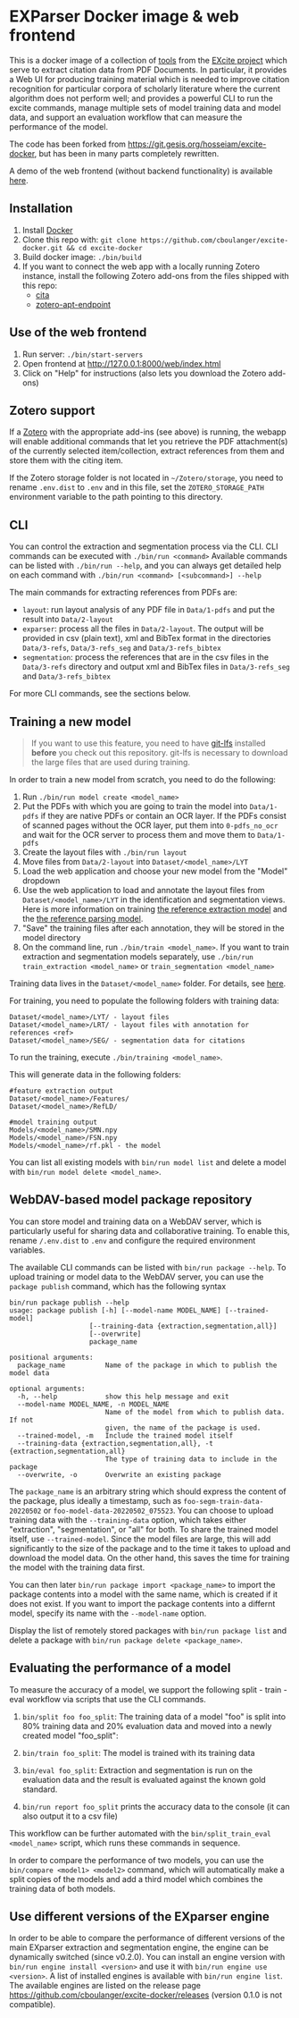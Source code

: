 # EXParser Docker image & web frontend

This is a docker image of a collection of
[tools](https://excite.informatik.uni-stuttgart.de/#software) from the [EXcite
project](https://excite.informatik.uni-stuttgart.de/) which serve to extract
citation data from PDF Documents. In particular, it provides a Web UI for
producing training material which is needed to improve citation recognition for
particular corpora of scholarly literature where the current algorithm does not
perform well; and provides a powerful CLI to run the excite commands, manage
multiple sets of model training data and model data, and support an evaluation
workflow that can measure the performance of the model.

The code has been forked from https://git.gesis.org/hosseiam/excite-docker, but
has been in many parts completely rewritten.

A demo of the web frontend (without backend functionality) is available 
[here](https://cboulanger.github.io/excite-docker/web/index.html).

## Installation

1. Install [Docker](https://docs.docker.com/install)
2. Clone this repo with: `git clone https://github.com/cboulanger/excite-docker.git && cd excite-docker`
3. Build docker image: `./bin/build`
4. If you want to connect the web app with a locally running Zotero instance,
   install the following Zotero add-ons from the files shipped with this repo:
   - [cita](zotero/cita.xpi)
   - [zotero-apt-endpoint](zotero/zotero-api-endpoint.xpi)

## Use of the web frontend

1. Run server: `./bin/start-servers`
2. Open frontend at http://127.0.0.1:8000/web/index.html
3. Click on "Help" for instructions (also lets you download the Zotero add-ons)

## Zotero support

If a [Zotero](https://zotero.org) with the appropriate add-ins (see above) is
running, the webapp will enable additional commands that let you retrieve the
PDF attachment(s) of the currently selected item/collection, extract references
from them and store them with the citing item.

If the Zotero storage folder is not located in `~/Zotero/storage`, you need to
rename `.env.dist` to `.env` and in this file, set the `ZOTERO_STORAGE_PATH`
environment variable to the path pointing to this directory.

## CLI

You can control the extraction and segmentation process via the CLI. CLI
commands can be executed with `./bin/run <command>` Available commands can be
listed with `./bin/run --help`, and you can always get detailed help on each
command with `./bin/run <command> [<subcommand>] --help`

The main commands for extracting references from PDFs are: 

- `layout`: run layout analysis of any PDF file in `Data/1-pdfs` and put the
  result into `Data/2-layout`
- `exparser`: process all the files in `Data/2-layout`. The output will be
  provided in  csv (plain text), xml and BibTex format in the directories
  `Data/3-refs`, `Data/3-refs_seg` and `Data/3-refs_bibtex`
- `segmentation`: process the references that are in the csv files in the
  `Data/3-refs` directory and output xml and BibTex files in 
  `Data/3-refs_seg` and `Data/3-refs_bibtex`

For more CLI commands, see the sections below.

## Training a new model

> If you want to use this feature, you need to have
[git-lfs](https://www.atlassian.com/git/tutorials/git-lfs) installed **before** you
check out this repository. git-lfs is necessary to download the large files that
are used during training.

In order to train a new model from scratch, you need to do the following:

1. Run `./bin/run model create <model_name>` 
2. Put the PDFs with which you are going to train the model into `Data/1-pdfs`
   if they are native PDFs or contain an OCR layer. If the PDFs consist of
   scanned pages without the OCR layer, put them into `0-pdfs_no_ocr` and wait
   for the OCR server to process them and move them to `Data/1-pdfs`
3. Create the layout files with `./bin/run layout`
4. Move files from `Data/2-layout` into `Dataset/<model_name>/LYT`
5. Load the web application and choose your new model from the "Model" dropdown
6. Use the web application to load and annotate the layout files from
   `Dataset/<model_name>/LYT` in the identification and segmentation
   views. Here is more information on training [the reference extraction
   model](https://exparser.readthedocs.io/en/latest/ReferenceExtraction/) and the
   [the reference parsing model](https://exparser.readthedocs.io/en/latest/ReferenceParsing/).
7. "Save" the training files after each annotation, they will be stored
   in the model directory
8. On the command line, run `./bin/train <model_name>`. If
you want to train extraction and segmentation models separately, use
`./bin/run train_extraction <model_name>` or `train_segmentation
<model_name>`

Training data lives in the `Dataset/<model_name>`
folder. For details, see [here](./Dataset/README.md).

For training, you need to populate the following folders with training data:
```
Dataset/<model_name>/LYT/ - layout files
Dataset/<model_name>/LRT/ - layout files with annotation for references <ref>
Dataset/<model_name>/SEG/ - segmentation data for citations 
```

To run the training, execute `./bin/training <model_name>`.

This will generate data in the following folders:
```text
#feature extraction output
Dataset/<model_name>/Features/
Dataset/<model_name>/RefLD/

#model training output
Models/<model_name>/SMN.npy
Models/<model_name>/FSN.npy
Models/<model_name>/rf.pkl - the model
```

You can list all existing models with `bin/run model list` and delete a model with
`bin/run model delete <model_name>`.

## WebDAV-based model package repository

You can store model and training data on a WebDAV server, which is particularly
useful for sharing data and collaborative training. To enable this, rename `/.env.dist`
to `.env` and configure the required environment variables.

The available CLI commands can be listed with `bin/run package --help`. To
upload training or model data to the WebDAV server, you can use the `package
publish` command, which has the following syntax

```text
bin/run package publish --help
usage: package publish [-h] [--model-name MODEL_NAME] [--trained-model]
                    [--training-data {extraction,segmentation,all}]
                    [--overwrite]
                    package_name

positional arguments:
  package_name          Name of the package in which to publish the model data

optional arguments:
  -h, --help            show this help message and exit
  --model-name MODEL_NAME, -n MODEL_NAME
                        Name of the model from which to publish data. If not
                        given, the name of the package is used.
  --trained-model, -m   Include the trained model itself
  --training-data {extraction,segmentation,all}, -t {extraction,segmentation,all}
                        The type of training data to include in the package
  --overwrite, -o       Overwrite an existing package
```

The `package_name` is an arbitrary string which should express the content of
the package, plus ideally a timestamp, such as `foo-segm-train-data-20220502` or
`foo-model-data-20220502_075523`. You can choose to upload training data with
the `--training-data` option, which takes either "extraction", "segmentation",
or "all" for both. To share the trained model itself, use `--trained-model`. Since
the model files are large, this will add significantly to the size of the package
and to the time it takes to upload and download the model data. On the other hand,
this saves the time for training the model with the training data first. 

You can then later `bin/run package import <package_name>` to import the package
contents into a model with the same name, which is created if it does not exist. If
you want to import the package contents into a differnt model, specify its name with 
the `--model-name` option. 

Display the list of remotely stored packages with `bin/run package list` and delete a
package with `bin/run package delete <package_name>`.

## Evaluating the performance of a model

To measure the accuracy of a model, we support the following split - train -
eval workflow via scripts that use the CLI commands.

1) `bin/split foo foo_split`: The training data of a model "foo" is split into
80% training data and 20% evaluation data and moved into a newly created model
"foo_split":

2) `bin/train foo_split`: The model is trained with its training data 

3) `bin/eval foo_split`: Extraction and segmentation is run on the
evaluation data and the result is evaluated against the known gold standard.

4) `bin/run report foo_split` prints the accuracy data to the console
(it can also output it to a csv file)

This workflow can be further automated with the `bin/split_train_eval
<model_name>` script, which runs these commands in sequence. 

In order to compare the performance of two models, you can use the `bin/compare
<model1> <model2>` command, which will automatically make a split copies of the
models and add a third model which combines the training data of both models.

## Use different versions of the EXparser engine

In order to be able to compare the performance of different versions of the main
EXparser extraction and segmentation engine, the engine can be dynamically
switched (since v0.2.0). You can install an engine version with `bin/run engine
install <version>` and use it with `bin/run engine use <version>`. A list of
installed engines is available with `bin/run engine list`. The available engines
are listed on the release page https://github.com/cboulanger/excite-docker/releases
(version 0.1.0 is not compatible).

